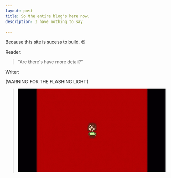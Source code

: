 ```yaml
---
layout: post
title: So the entire blog's here now.
description: I have nothing to say

---
```


Because this site is sucess to build. :wink:

Reader: 
> "Are there's have more detail?"

Writer: 

(WARNING FOR THE FLASHING LIGHT)


>![](https://github.com/Dobby233LiuBlog/Dobby233LiuBlog.github.io/blob/master/_gifs/ezgif-1-44feb07a40.gif?raw=true)

